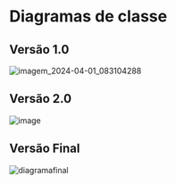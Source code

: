 # Diagramas de classe

## Versão 1.0
![imagem_2024-04-01_083104288](https://github.com/pucmg-aulas/projeto01-turmag2-mamonas-da-terra-media/assets/113954562/6674d282-4b76-4e11-8bfd-74f1f4d4b4b5)

## Versão 2.0
![image](https://github.com/pucmg-aulas/projeto01-turmag2-mamonas-da-terra-media/assets/65373363/a69613ce-68e0-4827-b7ec-a52b5596606e)

## Versão Final
![diagramafinal](https://github.com/pucmg-aulas/projeto01-turmag2-mamonas-da-terra-media/assets/65373363/95a71065-3387-4cfd-a6a5-3afbe397caaa)
